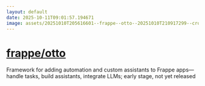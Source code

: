 ```yaml
---
layout: default
date: 2025-10-11T09:01:57.194671
image: assets/20251010T205616601--frappe--otto--20251010T210917299--cropped.png
---
```


# [frappe/otto](https://github.com/frappe/otto)

Framework for adding automation and custom assistants to Frappe apps—handle tasks, build assistants, integrate LLMs; early stage, not yet released
